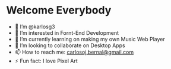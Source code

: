 # Welcome Everybody
- 👋 I’m @karlosg3
- 👀 I’m interested in Fornt-End Development
- 🌱 I’m currently learning on making my own Music Web Player
- 💞️ I’m looking to collaborate on Desktop Apps
- 📫 How to reach me: carlosoj.bernal@gmail.com
- ⚡ Fun fact: I love Pixel Art

<!---
karlosg3/karlosg3 is a ✨ special ✨ repository because its `README.md` (this file) appears on your GitHub profile.
You can click the Preview link to take a look at your changes.
--->
